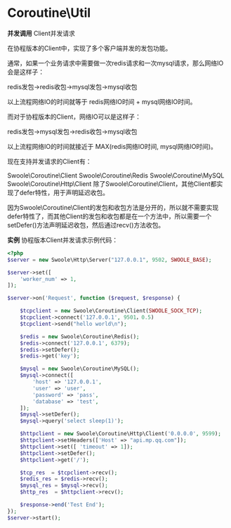 # Coroutine\Util

**并发调用**
Client并发请求

在协程版本的Client中，实现了多个客户端并发的发包功能。

通常，如果一个业务请求中需要做一次redis请求和一次mysql请求，那么网络IO会是这样子：

redis发包->redis收包->mysql发包->mysql收包

以上流程网络IO的时间就等于 redis网络IO时间 + mysql网络IO时间。

而对于协程版本的Client，网络IO可以是这样子：

redis发包->mysql发包->redis收包->mysql收包

以上流程网络IO的时间就接近于 MAX(redis网络IO时间, mysql网络IO时间)。

现在支持并发请求的Client有：

Swoole\Coroutine\Client
Swoole\Coroutine\Redis
Swoole\Coroutine\MySQL
Swoole\Coroutine\Http\Client
除了Swoole\Coroutine\Client，其他Client都实现了defer特性，用于声明延迟收包。

因为Swoole\Coroutine\Client的发包和收包方法是分开的，所以就不需要实现defer特性了，而其他Client的发包和收包都是在一个方法中，所以需要一个setDefer()方法声明延迟收包，然后通过recv()方法收包。

**实例**
协程版本Client并发请求示例代码：

~~~php
<?php
$server = new Swoole\Http\Server("127.0.0.1", 9502, SWOOLE_BASE);

$server->set([
    'worker_num' => 1,
]);

$server->on('Request', function ($request, $response) {

    $tcpclient = new Swoole\Coroutine\Client(SWOOLE_SOCK_TCP);
    $tcpclient->connect('127.0.0.1', 9501，0.5)
    $tcpclient->send("hello world\n");

    $redis = new Swoole\Coroutine\Redis();
    $redis->connect('127.0.0.1', 6379);
    $redis->setDefer();
    $redis->get('key');

    $mysql = new Swoole\Coroutine\MySQL();
    $mysql->connect([
        'host' => '127.0.0.1',
        'user' => 'user',
        'password' => 'pass',
        'database' => 'test',
    ]);
    $mysql->setDefer();
    $mysql->query('select sleep(1)');

    $httpclient = new Swoole\Coroutine\Http\Client('0.0.0.0', 9599);
    $httpclient->setHeaders(['Host' => "api.mp.qq.com"]);
    $httpclient->set([ 'timeout' => 1]);
    $httpclient->setDefer();
    $httpclient->get('/');

    $tcp_res  = $tcpclient->recv();
    $redis_res = $redis->recv();
    $mysql_res = $mysql->recv();
    $http_res  = $httpclient->recv();

    $response->end('Test End');
});
$server->start();
~~~